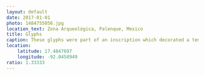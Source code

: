 ```yaml
---
layout: default
date: 2017-01-01
photo: 1484755056.jpg
location_text: Zona Arqueológica, Palenque, Mexico
title: Glyphs
caption: These glyphs were part of an inscription which decorated a temple.
location:
    latitude: 17.4847697
    longitude: -92.0458949
ratio: 1.33333
---
```

